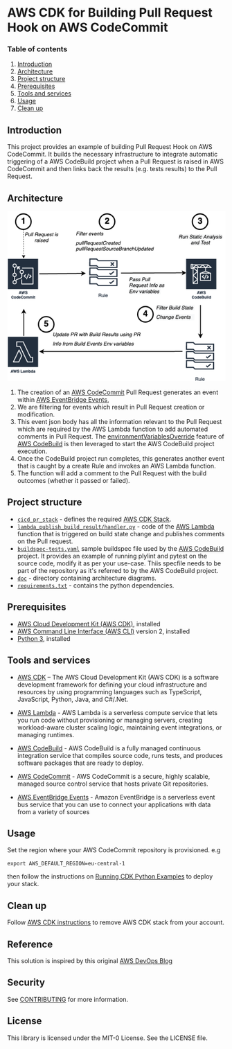 # AWS CDK for Building Pull Request Hook on AWS CodeCommit
### Table of contents
1. [Introduction](#introduction)
2. [Architecture](#architecture)
3. [Project structure](#project-structure)
4. [Prerequisites](#prerequisites)
5. [Tools and services](#tools-and-services)
6. [Usage](#usage)
7. [Clean up](#clean-up)

## Introduction
This project provides an example of building Pull Request Hook on AWS CodeCommit. 
It builds the necessary infrastructure to integrate automatic triggering of a AWS CodeBuild project when a Pull Request is raised in AWS CodeCommit and then links back the results (e.g. tests results) to the Pull Request.

## Architecture
![architecture](doc/architecture.png)

1. The creation of an [AWS CodeCommit](https://aws.amazon.com/codecommit/) Pull Request generates an event within [AWS EventBridge Events](https://docs.aws.amazon.com/eventbridge/latest/userguide/eb-events.html), 
2. We are filtering for events which result in Pull Request creation or modification. 
3. This event json body has all the information relevant to the Pull Request which are required by the AWS Lambda function to add automated comments in Pull Request. 
The [environmentVariablesOverride](https://docs.aws.amazon.com/codebuild/latest/APIReference/API_StartBuild.html#CodeBuild-StartBuild-request-environmentVariablesOverride) feature of [AWS CodeBuild](https://aws.amazon.com/codebuild/) is then leveraged to start the AWS CodeBuild project execution.
4. Once the CodeBuild project run completes, this generates another event that is caught by a create Rule and invokes an AWS Lambda function.
 5. The function will add a comment to the Pull Request with the build outcomes (whether it passed or failed).
## Project structure
* [`cicd_pr_stack`](cicd_pr_stack.py) - defines the required [AWS CDK Stack](https://docs.aws.amazon.com/cdk/latest/guide/stacks.html).
* [`lambda_publish_build_result/handler.py`](lambda_publish_build_result/handler.py) - code of the [AWS Lambda](https://aws.amazon.com/lambda/) function that is triggered on build state change and publishes comments on the Pull request.
* [`buildspec-tests.yaml`](buildspec-tests.yaml) sample buildspec file used by the [AWS CodeBuild](https://aws.amazon.com/codebuild/) project. It provides an example of running plylint and pytest on the source code, modify it as per your use-case. Thiis specfile needs to be part of the repository as it's referred to by the AWS CodeBuild project.
* [`doc`](doc) - directory containing architecture diagrams.
* [`requirements.txt`](requirements.txt) - contains the python dependencies.

## Prerequisites
* [AWS Cloud Development Kit (AWS CDK)](https://docs.aws.amazon.com/cdk/latest/guide/getting_started.html), installed
* [AWS Command Line Interface (AWS CLI)](https://docs.aws.amazon.com/cli/latest/userguide/install-cliv2.html) version 2, installed
* [Python 3](https://www.python.org/downloads/), installed

## Tools and services
* [AWS CDK](https://aws.amazon.com/cdk/) – The AWS Cloud Development Kit (AWS CDK) is a software development framework for defining your cloud infrastructure and resources by using programming languages such as TypeScript, JavaScript, Python, Java, and C#/.Net.
* [AWS Lambda](https://aws.amazon.com/lambda/) -  AWS Lambda is a serverless compute service that lets you run code without provisioning or managing servers, creating workload-aware cluster scaling logic, maintaining event integrations, or managing runtimes.
* [AWS CodeBuild](https://aws.amazon.com/codebuild/) - AWS CodeBuild is a fully managed continuous integration service that compiles source code, runs tests, and produces software packages that are ready to deploy.
* [AWS CodeCommit](https://aws.amazon.com/codecommit/) - AWS CodeCommit is a secure, highly scalable, managed source control service that hosts private Git repositories.

* [AWS EventBridge Events](https://docs.aws.amazon.com/eventbridge/latest/userguide/eb-events.html) - Amazon EventBridge is a serverless event bus service that you can use to connect your applications with data from a variety of sources

## Usage 
Set the region where your AWS CodeCommit repository is provisioned.
e.g
```
export AWS_DEFAULT_REGION=eu-central-1
```

then follow the instructions on [Running CDK Python Examples](https://github.com/aws-samples/aws-cdk-examples/tree/master/python#running-examples) to deploy your stack.

## Clean up
Follow [AWS CDK instructions](https://docs.aws.amazon.com/cdk/latest/guide/hello_world.html#hello_world_tutorial_destroy) to remove AWS CDK stack from your account.

## Reference
This solution is inspired by this original [AWS DevOps Blog](https://aws.amazon.com/blogs/devops/validating-aws-codecommit-pull-requests-with-aws-codebuild-and-aws-lambda/)

## Security

See [CONTRIBUTING](CONTRIBUTING.md#security-issue-notifications) for more information.

## License

This library is licensed under the MIT-0 License. See the LICENSE file.